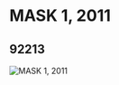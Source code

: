 # MASK 1, 2011
## 92213
![MASK 1, 2011](https://lc-www-live-s.legocdn.com/media/bricks/5/2/4591609.jpg)